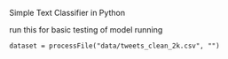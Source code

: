 Simple Text Classifier in Python


run this for basic testing of model running
```
dataset = processFile("data/tweets_clean_2k.csv", "")
```

